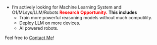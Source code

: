 * I’m actively looking for Machine Learning System and O1/MLsys/LLM/Robots <strong style="color:red;"><strong>Research Opportunity.</strong></strong> <strong><strong>This includes</strong></strong> 
    * Train more powerful reasoning models without much computility. 
    * Deploy LLM on more devices.
    * AI powered robots.

Feel free to <a href="#contact-info">Contact Me</a>!

